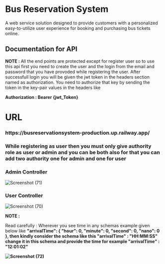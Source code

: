 <h1>Bus Reservation System</h1>

<p>A web service solution designed to provide customers with a personalized easy-to-utilize user experience for booking and purchasing bus tickets online.</p>

<h2>Documentation for API</h2>

<p><b>NOTE : </b> All the end points are protected except for register user so to use this api first you need to create the user and the login from the email and password that you have provoded while registering the user. After successfull login you will be given the jwt token in the headers section named as authorization. 
You need to authorize that key by sending the token in the key-pair values in the headers like </p> <b> Authorization : Bearer {jwt_Token}</b> 

<h1>URL</h1>
<h3>https://busreservationsystem-production.up.railway.app/</h3>

<h3>While registering as user then you must only give authority role as user or admin and you can be both also for that you can add two authority one for admin and one for user</h3>

<h3>Admin Controller</h3>

![Screenshot (71)](https://user-images.githubusercontent.com/102857782/224115844-7dd2a366-8ca0-4823-bb6f-9e3703d1fe79.png)

<h3>User Controller</h3>

![Screenshot (70)](https://user-images.githubusercontent.com/102857782/224115235-237f7fae-2301-4d18-b11c-f2a2ceaaf850.png)

<b>NOTE :</b> <p> Read carefully : Wherever you see time in any schemas example given below like <b> "arrivalTime": {
    "hour": 0,
    "minute": 0,
    "second": 0,
    "nano": 0
  }, then kindly consider the schema like this <b>"arrivalTime" : "HH:MM:SS"</b> change it in this schema and provide the time for example <b>"arrivalTime" : "12:01:02"</b> </p>



![Screenshot (72)](https://user-images.githubusercontent.com/102857782/224118831-3b0151cb-87b1-403c-a84c-43d4958d127c.png)
